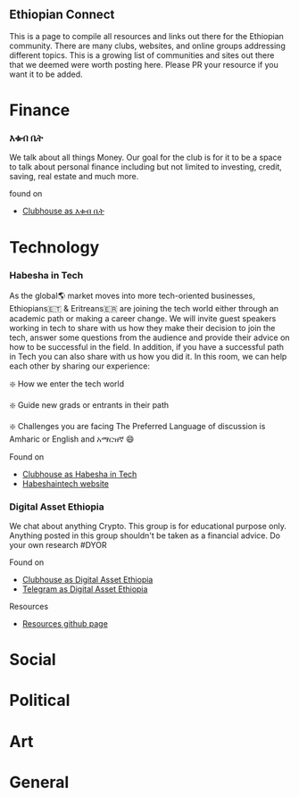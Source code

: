 ## Ethiopian Connect

This is a page to compile all resources and links out there for the Ethiopian community. There are many clubs, websites, and online groups addressing different topics. This is a growing list of communities and sites out there that we deemed were worth posting here. Please PR your resource if you want it to be added.

# Finance

### እቁብ ቤት 

We talk about all things Money. Our goal for the club is for it to be a  space  to talk about personal finance including but not limited to investing, credit,  saving, real estate and much more.

found on 
 - [Clubhouse as እቁብ ቤት](https://www.clubhouse.com/club/%E1%8A%A5%E1%89%81%E1%89%A5-%E1%89%A4%E1%89%B5) 

# Technology

### Habesha in Tech

As the global🌎 market moves into more tech-oriented businesses, Ethiopians🇪🇹 & Eritreans🇪🇷 are joining the tech world either through an academic path or making a career change.  We will invite guest speakers working in tech to share with us how they make their decision to join the tech, answer some questions from the audience and provide their advice on how to be successful in the field. In addition, if you have a successful path in Tech you can also share with us how you did it.  In this room, we can help each other by sharing our experience:         

❇️  How we enter the tech world        

❇️  Guide new grads or entrants in their path        

❇️  Challenges you are facing The Preferred Language of discussion is Amharic or English and አማርዝኛ 😄

Found on 
 - [Clubhouse as Habesha in Tech](https://www.clubhouse.com/club/habesha-in-tech) 
 - [Habeshaintech website](https://www.Habeshaintech.club)

### Digital Asset Ethiopia

We chat about anything Crypto. This group is for educational purpose only. Anything posted in this group shouldn't be taken as a financial advice. Do your own research #DYOR

Found on

- [Clubhouse as Digital Asset Ethiopia](https://www.clubhouse.com/club/digital-asset-ethiopia)
- [Telegram as Digital Asset Ethiopia](https://t.me/joinchat/TdAFwzlTUrIoU7HQ)

Resources

- [Resources github page](https://digitalassetethiopia.github.io/resources/)

# Social

# Political

# Art

# General
